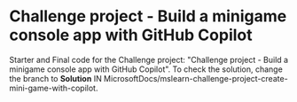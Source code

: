 # Challenge project - Build a minigame console app with GitHub Copilot

Starter and Final code for the Challenge project: "Challenge project - Build a minigame console app with GitHub Copilot". To check the solution, change the branch to **Solution** IN MicrosoftDocs/mslearn-challenge-project-create-mini-game-with-copilot.
